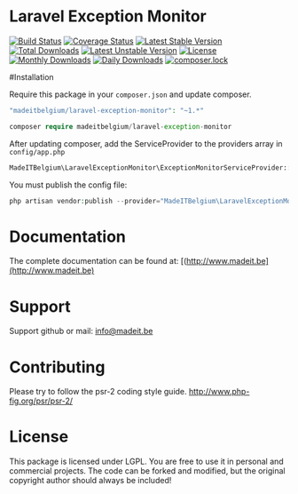 # Laravel Exception Monitor
[![Build Status](https://travis-ci.org/madeITBelgium/Laravel-exception-monitor.svg?branch=master)](https://travis-ci.org/madeITBelgium/Laravel-exception-monitor)
[![Coverage Status](https://coveralls.io/repos/github/madeITBelgium/Laravel-exception-monitor/badge.svg?branch=master)](https://coveralls.io/github/madeITBelgium/Laravel-exception-monitor?branch=master)
[![Latest Stable Version](https://poser.pugx.org/madeitbelgium/laravel-exception-monitor/v/stable)](https://packagist.org/packages/madeitbelgium/laravel-exception-monitor)
[![Total Downloads](https://poser.pugx.org/madeitbelgium/laravel-exception-monitor/downloads)](https://packagist.org/packages/madeitbelgium/laravel-exception-monitor)
[![Latest Unstable Version](https://poser.pugx.org/madeitbelgium/laravel-exception-monitor/v/unstable)](https://packagist.org/packages/madeitbelgium/laravel-exception-monitor)
[![License](https://poser.pugx.org/madeitbelgium/laravel-exception-monitor/license)](https://packagist.org/packages/madeitbelgium/laravel-exception-monitor)
[![Monthly Downloads](https://poser.pugx.org/madeitbelgium/laravel-exception-monitor/d/monthly)](https://packagist.org/packages/madeitbelgium/laravel-exception-monitor)
[![Daily Downloads](https://poser.pugx.org/madeitbelgium/laravel-exception-monitor/d/daily)](https://packagist.org/packages/madeitbelgium/laravel-exception-monitor)
[![composer.lock](https://poser.pugx.org/madeitbelgium/laravel-exception-monitor/composerlock)](https://packagist.org/packages/madeitbelgium/laravel-exception-monitor)

#Installation

Require this package in your `composer.json` and update composer.

```php
"madeitbelgium/laravel-exception-monitor": "~1.*"
```

```php
composer require madeitbelgium/laravel-exception-monitor
```

After updating composer, add the ServiceProvider to the providers array in `config/app.php`

```php
MadeITBelgium\LaravelExceptionMonitor\ExceptionMonitorServiceProvider::class,
```
You must publish the config file:

```php
php artisan vendor:publish --provider="MadeITBelgium\LaravelExceptionMonitor\ExceptionMonitorServiceProvider"

```

# Documentation

The complete documentation can be found at: [(http://www.madeit.be](http://www.madeit.be)

# Support

Support github or mail: info@madeit.be

# Contributing

Please try to follow the psr-2 coding style guide. http://www.php-fig.org/psr/psr-2/

# License

This package is licensed under LGPL. You are free to use it in personal and commercial projects. The code can be forked and modified, but the original copyright author should always be included!